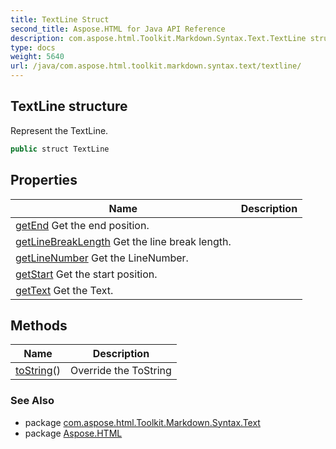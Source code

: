 ```yaml
---
title: TextLine Struct
second_title: Aspose.HTML for Java API Reference
description: com.aspose.html.Toolkit.Markdown.Syntax.Text.TextLine struct. Represent the TextLine
type: docs
weight: 5640
url: /java/com.aspose.html.toolkit.markdown.syntax.text/textline/
---
```

## TextLine structure

Represent the TextLine.

```java
public struct TextLine
```

## Properties

| Name | Description |
| --- | --- |
| [getEnd](../../com.aspose.html.toolkit.markdown.syntax.text/textline/end/) Get the end position. |
| [getLineBreakLength](../../com.aspose.html.toolkit.markdown.syntax.text/textline/linebreaklength/) Get the line break length. |
| [getLineNumber](../../com.aspose.html.toolkit.markdown.syntax.text/textline/linenumber/) Get the LineNumber. |
| [getStart](../../com.aspose.html.toolkit.markdown.syntax.text/textline/start/) Get the start position. |
| [getText](../../com.aspose.html.toolkit.markdown.syntax.text/textline/text/) Get the Text. |

## Methods

| Name | Description |
| --- | --- |
| [toString](../../com.aspose.html.toolkit.markdown.syntax.text/textline/toString/)() | Override the ToString |

### See Also

* package [com.aspose.html.Toolkit.Markdown.Syntax.Text](../../com.aspose.html.toolkit.markdown.syntax.text/)
* package [Aspose.HTML](../../)
